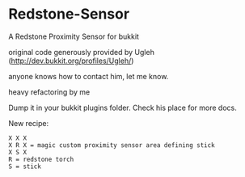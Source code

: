 Redstone-Sensor
===============

A Redstone Proximity Sensor for bukkit

original code generously provided by Ugleh (http://dev.bukkit.org/profiles/Ugleh/)

anyone knows how to contact him, let me know.

heavy refactoring by me

Dump it in your bukkit plugins folder. Check his place for more docs.

New recipe:

    X X X
    X R X = magic custom proximity sensor area defining stick
    X S X
    R = redstone torch
    S = stick
